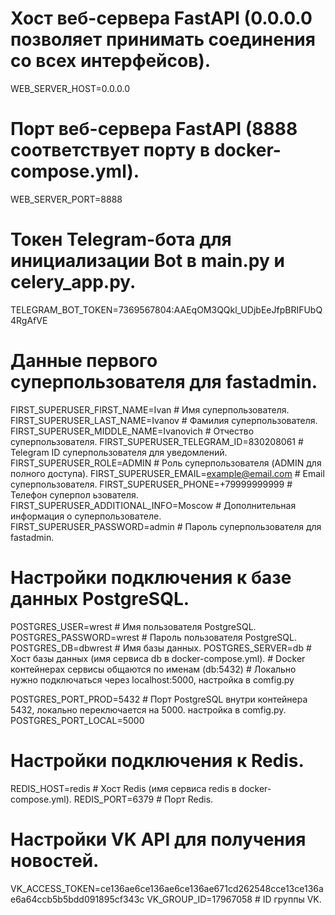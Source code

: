 # Хост веб-сервера FastAPI (0.0.0.0 позволяет принимать соединения со всех интерфейсов).
WEB_SERVER_HOST=0.0.0.0
# Порт веб-сервера FastAPI (8888 соответствует порту в docker-compose.yml).
WEB_SERVER_PORT=8888
# Токен Telegram-бота для инициализации Bot в main.py и celery_app.py.
TELEGRAM_BOT_TOKEN=7369567804:AAEqOM3QQkl_UDjbEeJfpBRIFUbQ4RgAfVE

# Данные первого суперпользователя для fastadmin.
FIRST_SUPERUSER_FIRST_NAME=Ivan        # Имя суперпользователя.
FIRST_SUPERUSER_LAST_NAME=Ivanov       # Фамилия суперпользователя.
FIRST_SUPERUSER_MIDDLE_NAME=Ivanovich  # Отчество суперпользователя.
FIRST_SUPERUSER_TELEGRAM_ID=830208061  # Telegram ID суперпользователя для уведомлений.
FIRST_SUPERUSER_ROLE=ADMIN             # Роль суперпользователя (ADMIN для полного доступа).
FIRST_SUPERUSER_EMAIL=example@email.com  # Email суперпользователя.
FIRST_SUPERUSER_PHONE=+79999999999     # Телефон суперпол
ьзователя.
FIRST_SUPERUSER_ADDITIONAL_INFO=Moscow # Дополнительная информация о суперпользователе.
FIRST_SUPERUSER_PASSWORD=admin         # Пароль суперпользователя для fastadmin.

# Настройки подключения к базе данных PostgreSQL.
POSTGRES_USER=wrest                    # Имя пользователя PostgreSQL.
POSTGRES_PASSWORD=wrest                # Пароль пользователя PostgreSQL.
POSTGRES_DB=dbwrest                    # Имя базы данных.
POSTGRES_SERVER=db                     # Хост базы данных (имя сервиса db в docker-compose.yml). 
                                       # Docker контейнерах сервисы общаются по именам (db:5432)
                                       # Локально нужно подключаться через localhost:5000, настройка в comfig.py

POSTGRES_PORT_PROD=5432                     # Порт PostgreSQL внутри контейнера 5432, локально переключается на 5000. настройка в comfig.py.
POSTGRES_PORT_LOCAL=5000

# Настройки подключения к Redis.
REDIS_HOST=redis                       # Хост Redis (имя сервиса redis в docker-compose.yml).
REDIS_PORT=6379                        # Порт Redis.

# Настройки VK API для получения новостей.
VK_ACCESS_TOKEN=ce136ae6ce136ae6ce136ae671cd262548cce13ce136ae6a64ccb5b5bdd091895cf343c
VK_GROUP_ID=17967058                 # ID группы VK.
